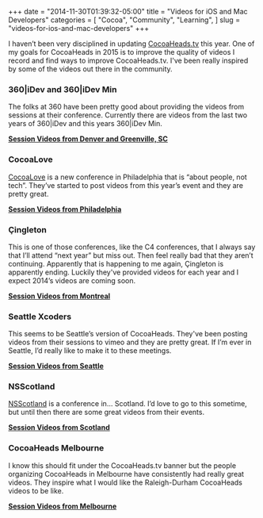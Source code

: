 +++
date = "2014-11-30T01:39:32-05:00"
title = "Videos for iOS and Mac Developers"
categories = [
  "Cocoa",
  "Community",
  "Learning",
]
slug = "videos-for-ios-and-mac-developers"
+++

I haven’t been very disciplined in updating [CocoaHeads.tv](http://cocoaheads.tv) this year. One of
my goals for CocoaHeads in 2015 is to improve the quality of videos I record and find ways to
improve CocoaHeads.tv. I've been really inspired by some of the videos out there in the community.

<!-- more -->

### 360|iDev and 360|iDev Min

The folks at 360 have been pretty good about providing the videos from sessions at their conference.
Currently there are videos from the last two years of 360|iDev and this years 360|iDev Min.

[__Session Videos from Denver and Greenville, SC__](http://360idev.com/session-videos/)

### CocoaLove

[CocoaLove](http://cocoalove.org) is a new conference in Philadelphia that is “about people, not
tech”. They’ve started to post videos from this year’s event and they are pretty great.

[__Session Videos from Philadelphia__](http://cocoalove.org)

### Çingleton

This is one of those conferences, like the C4 conferences, that I always say that I’ll attend “next
year” but miss out. Then feel really bad that they aren’t continuing. Apparently that is happening
to me again, Çingleton is apparently ending. Luckily they've provided videos for each year and I
expect 2014’s videos are coming soon.

[__Session Videos from Montreal__](https://vimeo.com/cingleton)

### Seattle Xcoders

This seems to be Seattle’s version of CocoaHeads. They've been posting videos from their sessions to
vimeo and they are pretty great. If I’m ever in Seattle, I’d really like to make it to these
meetings.

[__Session Videos from Seattle__](https://vimeo.com/seattlexcoders)

### NSScotland

[NSScotland](http://nsscotland.com) is a conference in… Scotland. I’d love to go to this sometime,
but until then there are some great videos from their events.

[__Session Videos from Scotland__](https://vimeo.com/album/3132071)

### CocoaHeads Melbourne

I know this should fit under the CocoaHeads.tv banner but the people organizing CocoaHeads in
Melbourne have consistently had really great videos. They inspire what I would like the
Raleigh-Durham CocoaHeads videos to be like.

[__Session Videos from Melbourne__](https://vimeo.com/melbournecocoa/videos)
